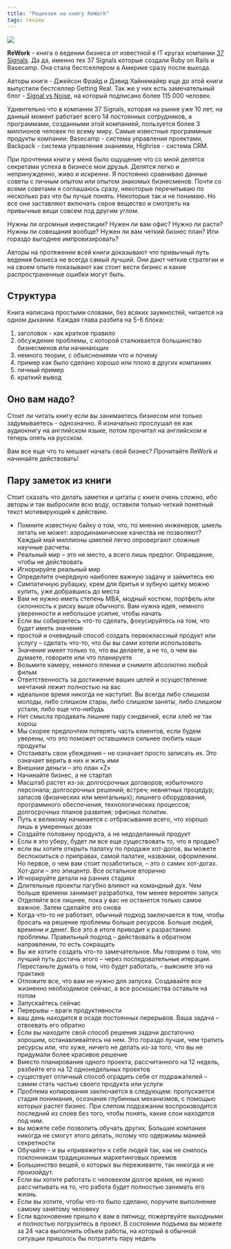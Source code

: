 ```yaml
---
title: "Рецензия на книгу ReWork"
tags: review
---
```


![](http://joviawebstudio.com/images/sized/images/uploads/rework-cover-250x380.jpg)

**ReWork** - книга о ведении бизнеса от известной в IT кругах компании [37 Signals](http://37signals.com). Да да, именно тех 37 Signals которые создали Ruby on Rails и Basecamp. Она стала бестселлером в Америке сразу после выхода.

Авторы книги - Джейсон Фрайд и Дэвид Хайнемайер еще до этой книги выпустили бестселлер Getting Real. Так же у них есть замечательный блог - [Signal vs Noise](http://37signals.com/svn), на который подписано более 115 000 человек.

<!-- more -->

Удивительно что в компании  37 Signals, которая на рынке уже 10 лет, на данный момент работает всего 14 постоянных сотрудников, а программами, созданными этой компанией, пользуется более 3 миллионов человек по всему миру. Самые известные программные продукты компании: Basecamp - система управления проектами, Backpack - система управления знаниями, Highrise - система CRM.

При прочтении книги у меня было ощущение что со мной делятся секретами успеха в бизнесе мои друзья. Делятся легко и непринужденно, живо и искренне. Я постоянно сравниваю данные советы с личным опытом или опытом знакомых бизнесменов. Почти со всеми советами я соглашаюсь сразу, некоторые перечитываю по несколько раз что бы лучше понять. Некоторые так и не понимаю. Но все они заставляют включать серое вещество и смотреть на привычные вещи совсем под другим углом.

Нужны ли огромные инвестиции? Нужен ли вам офис? Нужно ли расти? Нужны ли совещания вообще? Нужен ли вам четкий бизнес план? Или гораздо выгоднее импровизировать?

Авторы на протяжении всей книги доказывают что привычный путь ведения бизнеса не всегда самый лучший. Они дают четкие стратегии и на своем опыте показывают как стоит вести бизнес и какие распространенные ошибки могут быть.

## Структура
Книга написана простыми словами, без всяких заумностей, читается на одном дыхании. Каждая глава разбита на 5-6 блока:

1. заголовок - как краткое правило
2. обсуждение проблемы, с которой сталкивается большинство бизнесменов или начинающих
3. немного теории, с объяснениями что и почему
4. пример как было сделано хорошо или плохо в других компаниях
5. личный пример
6. краткий вывод

## Оно вам надо?
Стоит ли читать книгу если вы занимаетесь бизнесом или  только задумываетесь - однозначно. Я изначально прослушал ее как аудиокнигу на английском языке, потом прочитал на английском и теперь опять на русском.

Вам все еще что то мешает начать свой бизнес? Прочитайте ReWork и начинайте действовать!

## Пару заметок из книги

Стоит сказать что делать заметки и цитаты с книги очень сложно, ибо авторы и так выбросили всю воду, оставили только четкий понятный текст мотивирующий к действию.

* Помните известную байку о том, что, по мнению инженеров, шмель летать не может: аэродинамические качества не позволяют? Каждый май миллионы шмелей легко опровергают сложные научные расчеты.
* Реальный мир – это не место, а всего лишь предлог. Оправдание, чтобы не действовать
* Игнорируйте реальный мир
* Определите очередную наиболее важную задачу и займитесь ею
* Симпатичную рубашку, крем для бритья и зубную щетку можно купить, уже добравшись до места
* Вам не нужно иметь степень МВА, модный костюм, портфель или склонность к риску выше обычного. Вам нужна идея, немного уверенности и небольшое усилие, чтобы начать
* Если вы собираетесь что-то сделать, фокусируйтесь на том, что будет иметь значение
* простой и очевидный способ создать первоклассный продукт или услугу – сделать что-то, что бы вы сами хотели использовать
* Значение имеет только то, что вы делаете, а не то, о чем вы думаете, говорите или что планируете
* Возьмите камеру, немного пленки и снимите абсолютно любой фильм
* Ответственность за достижение ваших целей и осуществление мечтаний лежит полностью на вас
* идеальное время никогда не наступит. Вы всегда либо слишком молоды, либо слишком стары, либо слишком заняты, либо слишком устали, либо еще что-нибудь
* Нет смысла продавать лишние пару сэндвичей, если хлеб не так хорош
* Мы скорее предпочтем потерять часть клиентов, если будем уверены, что это поможет оставшимся сильнее любить наши продукты
* Отстаивать свои убеждения – не означает просто записать их. Это означает верить в них и жить ими
* Внешние деньги – это план «Z»
* Начинайте бизнес, а не стартап
* Масштаб растет из-за: долгосрочных договоров; избыточного персонала; долгосрочных решений; встреч; невнятных процедур; запасов (физических или ментальных); лишнего оборудования, программного обеспечения, технологических процессов; долгосрочных планов развития; офисных политик.
* Путь к великому начинается с отбрасывания всего, что хорошо лишь в умеренных дозах
* Создайте половину продукта, а не недоделанный продукт
* Если я это уберу, будет ли все еще существовать то, что я продаю?
* если вы хотите открыть палатку по продаже хот-догов, вы можете беспокоиться о приправах, самой палатке, названии, оформлении. Но первое, о чем вам стоит позаботиться, – это о самих хот-догах. Хот-доги – это эпицентр. Все остальное вторично
* Игнорируйте детали на ранних стадиях
* Длительные проекты пагубно влияют на командный дух. Чем больше времени занимает разработка, тем менее вероятен запуск
* Отделяйте все лишнее, пока у вас не останется только самое важное. Затем сделайте это снова
* Когда что-то не работает, обычный подход заключается в том, чтобы бросать на решение проблемы больше ресурсов. Больше людей, времени и денег. Все это в итоге приводит к разрастанию проблемы. Правильный подход – действовать в обратном направлении, то есть сокращать
* Вы же хотите создать что-то замечательное. Мы говорим о том, что лучший путь достичь этого – через последовательные итерации. Перестаньте думать о том, что будет работать, – выясните это на практике
* Отложите все, что вам не нужно для запуска. Создавайте все жизненно необходимое сейчас, а все роскошества оставьте на потом
* Запускайтесь сейчас
* Перерывы – враги продуктивности
* ваш день находится в осаде постоянных перерывов. Ваша задача – отвоевать его обратно
* Если вы находите свой способ решения задачи достаточно хорошим, останавливайтесь на нем. Это гораздо лучше, чем тратить ресурсы или, что хуже, ничего не делать из-за того, что вы не придумали более красивое решение
* Вместо планирования одного проекта, рассчитанного на 12 недель, разбейте его на 12 однонедельных проектов
* существует отличный способ оградить себя от подражателей – самим стать частью своего продукта или услуги
* Проблема копирования заключается в следующем: пропускается стадия понимания, осознания глубинных механизмов, с помощью которых растет бизнес. При слепом подражании воспроизводится последний из слоев без того, чтобы понять, какие слои находятся под ним.
* вы можете себе позволить обучать других. Большие компании никогда не смогут этого делать, потому что одержимы манией секретности
* Обучайте – и вы «привяжете» к себе людей так, как не снилось поклонникам традиционных маркетинговых приемов
* Большинство вещей, о которых вы переживаете, так никогда и не произойдут.
* Если вы хотите работать с человеком долгое время, не нужно рассчитывать на то, что работа будет полностью занимать его жизнь.
* Если вы хотите, чтобы что-то было сделано, поручите выполнение самому занятому человеку
* Если вдохновение пришло к вам в пятницу, пожертвуйте выходными и полностью погрузитесь в проект. В состоянии подъема вы можете за 24 часа выполнить объем работы, на который в обычной ситуации пришлось бы потратить пару недель
